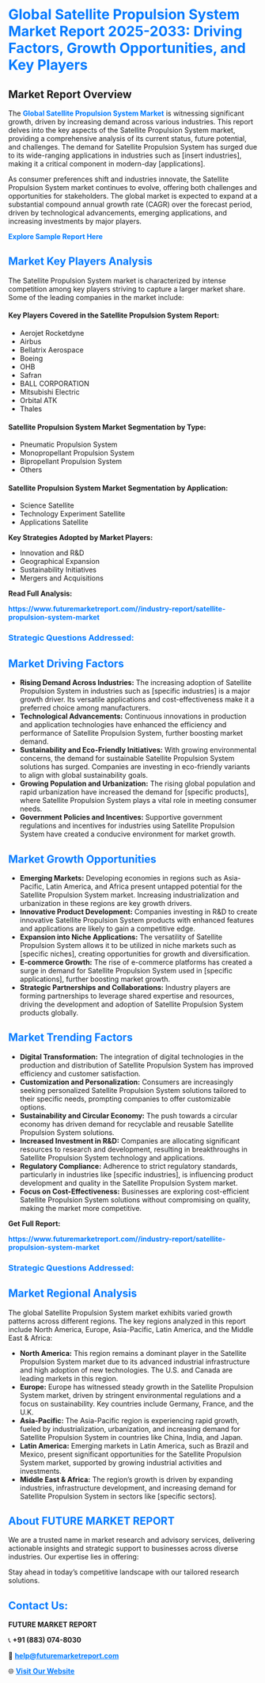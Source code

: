 <h1 style="color: #007BFF;">Global Satellite Propulsion System Market Report 2025-2033: Driving Factors, Growth Opportunities, and Key Players</h1>

<section id="overview">
<h2>Market Report Overview</h2>
<p>The <a href="https://www.futuremarketreport.com//industry-report/satellite-propulsion-system-market" style="color: #007BFF; text-decoration: none;"><strong>Global Satellite Propulsion System Market</strong></a> is witnessing significant growth, driven by increasing demand across various industries. This report delves into the key aspects of the Satellite Propulsion System market, providing a comprehensive analysis of its current status, future potential, and challenges. The demand for Satellite Propulsion System has surged due to its wide-ranging applications in industries such as [insert industries], making it a critical component in modern-day [applications].</p>
<p>As consumer preferences shift and industries innovate, the Satellite Propulsion System market continues to evolve, offering both challenges and opportunities for stakeholders. The global market is expected to expand at a substantial compound annual growth rate (CAGR) over the forecast period, driven by technological advancements, emerging applications, and increasing investments by major players.</p>
</section>

<section id="overview">
<p><a href="https://www.futuremarketreport.com//request-sample/reportId=57798" style="color: #007BFF; text-decoration: none;"><strong>Explore Sample Report Here</strong></a></p>
</section>

<section id="key-players">
<h2 style="color: #007BFF;">Market Key Players Analysis</h2>
<p>The Satellite Propulsion System market is characterized by intense competition among key players striving to capture a larger market share. Some of the leading companies in the market include:</p>
<h4>Key Players Covered in the Satellite Propulsion System Report:</h4>
<ul><li>Aerojet Rocketdyne</li><li>Airbus</li><li>Bellatrix Aerospace</li><li>Boeing</li><li>OHB</li><li>Safran</li><li>BALL CORPORATION</li><li>Mitsubishi Electric</li><li>Orbital ATK</li><li>Thales</li></ul>
<h4>Satellite Propulsion System Market Segmentation by Type:</h4>
<ul><li>Pneumatic Propulsion System</li><li>Monopropellant Propulsion System</li><li>Bipropellant Propulsion System</li><li>Others</li></ul>

<h4>Satellite Propulsion System Market Segmentation by Application:</h4>
<ul><li>Science Satellite</li><li>Technology Experiment Satellite</li><li>Applications Satellite</li></ul>
<p><strong>Key Strategies Adopted by Market Players:</strong></p>
<ul>
<li>Innovation and R&D</li>
<li>Geographical Expansion</li>
<li>Sustainability Initiatives</li>
<li>Mergers and Acquisitions</li>
</ul>
</section>

<section>
<p><strong>Read Full Analysis: </strong></p><a href="https://www.futuremarketreport.com//industry-report/satellite-propulsion-system-market" style="color: #007BFF; text-decoration: none;"><strong>https://www.futuremarketreport.com//industry-report/satellite-propulsion-system-market</strong></a>
<h3 style="color: #007BFF;">Strategic Questions Addressed:</h3>
</section>

<section id="driving-factors">
<h2 style="color: #007BFF;">Market Driving Factors</h2>
<ul>
<li><strong>Rising Demand Across Industries:</strong> The increasing adoption of Satellite Propulsion System in industries such as [specific industries] is a major growth driver. Its versatile applications and cost-effectiveness make it a preferred choice among manufacturers.</li>
<li><strong>Technological Advancements:</strong> Continuous innovations in production and application technologies have enhanced the efficiency and performance of Satellite Propulsion System, further boosting market demand.</li>
<li><strong>Sustainability and Eco-Friendly Initiatives:</strong> With growing environmental concerns, the demand for sustainable Satellite Propulsion System solutions has surged. Companies are investing in eco-friendly variants to align with global sustainability goals.</li>
<li><strong>Growing Population and Urbanization:</strong> The rising global population and rapid urbanization have increased the demand for [specific products], where Satellite Propulsion System plays a vital role in meeting consumer needs.</li>
<li><strong>Government Policies and Incentives:</strong> Supportive government regulations and incentives for industries using Satellite Propulsion System have created a conducive environment for market growth.</li>
</ul>
</section>

<section id="growth-opportunities">
<h2 style="color: #007BFF;">Market Growth Opportunities</h2>
<ul>
<li><strong>Emerging Markets:</strong> Developing economies in regions such as Asia-Pacific, Latin America, and Africa present untapped potential for the Satellite Propulsion System market. Increasing industrialization and urbanization in these regions are key growth drivers.</li>
<li><strong>Innovative Product Development:</strong> Companies investing in R&D to create innovative Satellite Propulsion System products with enhanced features and applications are likely to gain a competitive edge.</li>
<li><strong>Expansion into Niche Applications:</strong> The versatility of Satellite Propulsion System allows it to be utilized in niche markets such as [specific niches], creating opportunities for growth and diversification.</li>
<li><strong>E-commerce Growth:</strong> The rise of e-commerce platforms has created a surge in demand for Satellite Propulsion System used in [specific applications], further boosting market growth.</li>
<li><strong>Strategic Partnerships and Collaborations:</strong> Industry players are forming partnerships to leverage shared expertise and resources, driving the development and adoption of Satellite Propulsion System products globally.</li>
</ul>
</section>

<section id="trending-factors">
<h2 style="color: #007BFF;">Market Trending Factors</h2>
<ul>
<li><strong>Digital Transformation:</strong> The integration of digital technologies in the production and distribution of Satellite Propulsion System has improved efficiency and customer satisfaction.</li>
<li><strong>Customization and Personalization:</strong> Consumers are increasingly seeking personalized Satellite Propulsion System solutions tailored to their specific needs, prompting companies to offer customizable options.</li>
<li><strong>Sustainability and Circular Economy:</strong> The push towards a circular economy has driven demand for recyclable and reusable Satellite Propulsion System solutions.</li>
<li><strong>Increased Investment in R&D:</strong> Companies are allocating significant resources to research and development, resulting in breakthroughs in Satellite Propulsion System technology and applications.</li>
<li><strong>Regulatory Compliance:</strong> Adherence to strict regulatory standards, particularly in industries like [specific industries], is influencing product development and quality in the Satellite Propulsion System market.</li>
<li><strong>Focus on Cost-Effectiveness:</strong> Businesses are exploring cost-efficient Satellite Propulsion System solutions without compromising on quality, making the market more competitive.</li>
</ul>
</section>

<section>
<p><strong>Get Full Report: </strong></p><a href="https://www.futuremarketreport.com//industry-report/satellite-propulsion-system-market" style="color: #007BFF; text-decoration: none;"><strong>https://www.futuremarketreport.com//industry-report/satellite-propulsion-system-market</strong></a>
<h3 style="color: #007BFF;">Strategic Questions Addressed:</h3>
</section>


<section id="regional-analysis">
<h2 style="color: #007BFF;">Market Regional Analysis</h2>
<p>The global Satellite Propulsion System market exhibits varied growth patterns across different regions. The key regions analyzed in this report include North America, Europe, Asia-Pacific, Latin America, and the Middle East & Africa:</p>
<ul>
<li><strong>North America:</strong> This region remains a dominant player in the Satellite Propulsion System market due to its advanced industrial infrastructure and high adoption of new technologies. The U.S. and Canada are leading markets in this region.</li>
<li><strong>Europe:</strong> Europe has witnessed steady growth in the Satellite Propulsion System market, driven by stringent environmental regulations and a focus on sustainability. Key countries include Germany, France, and the U.K.</li>
<li><strong>Asia-Pacific:</strong> The Asia-Pacific region is experiencing rapid growth, fueled by industrialization, urbanization, and increasing demand for Satellite Propulsion System in countries like China, India, and Japan.</li>
<li><strong>Latin America:</strong> Emerging markets in Latin America, such as Brazil and Mexico, present significant opportunities for the Satellite Propulsion System market, supported by growing industrial activities and investments.</li>
<li><strong>Middle East & Africa:</strong> The region’s growth is driven by expanding industries, infrastructure development, and increasing demand for Satellite Propulsion System in sectors like [specific sectors].</li>
</ul>
</section>

<footer>
<h2 style="color: #007BFF;">About FUTURE MARKET REPORT</h2>
<p>We are a trusted name in market research and advisory services, delivering actionable insights and strategic support to businesses across diverse industries. Our expertise lies in offering:</p>

<p>Stay ahead in today’s competitive landscape with our tailored research solutions.</p>

<h2 style="color: #007BFF;">Contact Us:</h2>
<p><strong>FUTURE MARKET REPORT</strong></p>
<p>📞 <strong>+91 (883) 074-8030</strong></p>
<p>📧 <strong><a href="mailto:help@futuremarketreport.com" style="color: #007BFF;">help@futuremarketreport.com</a></strong></p>
<p>🌐 <strong><a href="https://www.futuremarketreport.com/" style="color: #007BFF;">Visit Our Website</a></strong></p>
</footer>